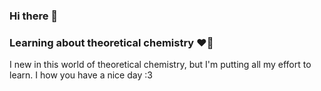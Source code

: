 ### Hi there 👋
### Learning about theoretical chemistry ❤️‍🔥


I new in this world of theoretical chemistry, but I'm putting all my effort to learn. I how you have a nice day :3
